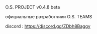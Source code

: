 O.S. PROJECT v0.4.8 beta





официальные разработчики
O.S. TEAMS

discord : https://discord.gg/ZDbh8Baggy
